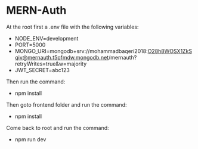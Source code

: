 # MERN-Auth

At the root first a .env file with the following variables:
  - NODE_ENV=development
  - PORT=5000
  - MONGO_URI=mongodb+srv://mohammadbaqeri2018:O28h8WOSX1ZkSqiv@mernauth.t5pfmdw.mongodb.net/mernauth?retryWrites=true&w=majority
  - JWT_SECRET=abc123

Then run the command:
  - npm install

Then goto frontend folder and run the command:
  - npm install

Come back to root and run the command:
  - npm run dev

